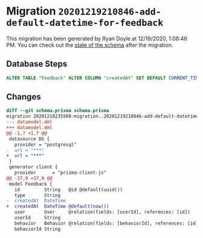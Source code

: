 # Migration `20201219210846-add-default-datetime-for-feedback`

This migration has been generated by Ryan Doyle at 12/19/2020, 1:08:46 PM.
You can check out the [state of the schema](./schema.prisma) after the migration.

## Database Steps

```sql
ALTER TABLE "Feedback" ALTER COLUMN "createdAt" SET DEFAULT CURRENT_TIMESTAMP
```

## Changes

```diff
diff --git schema.prisma schema.prisma
migration 20201218235508-migration..20201219210846-add-default-datetime-for-feedback
--- datamodel.dml
+++ datamodel.dml
@@ -1,7 +1,7 @@
 datasource DS {
   provider = "postgresql"
-  url = "***"
+  url = "***"
 }
 generator client {
   provider      = "prisma-client-js"
@@ -37,9 +37,9 @@
 model Feedback {
   id         String   @id @default(uuid())
   type       String
-  createdAt  DateTime
+  createdAt  DateTime @default(now())
   user       User     @relation(fields: [userId], references: [id])
   userId     String
   behavior   Behavior @relation(fields: [behaviorId], references: [id])
   behaviorId String
```


